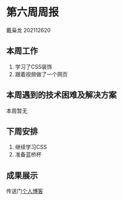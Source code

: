 # 第六周周报

戴枭龙     202112620

## 本周工作

1. 学习了CSS装饰
2. 跟着视频做了一个网页

## 本周遇到的技术困难及解决方案

本周暂无

## 下周安排

1. 继续学习CSS
2. 准备蓝桥杯

## 成果展示

传送门[个人博客](https://aiiaoong.github.io/)

